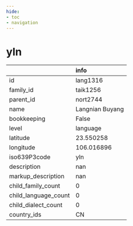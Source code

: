 ```yaml
---
hide:
- toc
- navigation
---
```

# yln
|                      | info            |
|:---------------------|:----------------|
| id                   | lang1316        |
| family_id            | taik1256        |
| parent_id            | nort2744        |
| name                 | Langnian Buyang |
| bookkeeping          | False           |
| level                | language        |
| latitude             | 23.550258       |
| longitude            | 106.016896      |
| iso639P3code         | yln             |
| description          | nan             |
| markup_description   | nan             |
| child_family_count   | 0               |
| child_language_count | 0               |
| child_dialect_count  | 0               |
| country_ids          | CN              |